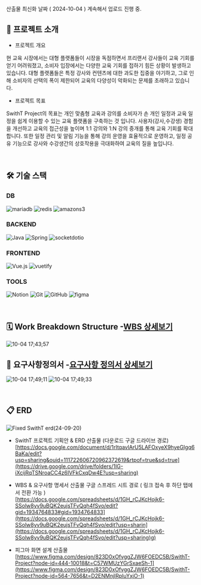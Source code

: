 산출물 최신화 날짜 ( 2024-10-04 ) 계속해서 업로드 진행 중.



## 📢 프로젝트 소개
  
<div align="left">

  -	프로젝트 개요


현 교육 시장에서는 대형 플랫폼들이 시장을 독점하면서 프리랜서 강사들이 교육 기회를 얻기 어려워졌고, 소비자 입장에서는 다양한 교육 기회를 접하기 힘든 상황이 발생하고 있습니다. 대형 플랫폼들은 특정 강사와 컨텐츠에 대한 과도한 집중을 야기하고, 그로 인해 소비자의 선택의 폭이 제한되어 교육의 다양성이 악화되는 문제를 초래하고 있습니다.

-	프로젝트 목표


SwithT Project의 목표는 개인 맞춤형 교육과 강의를 소비자가 손 개인 일정과 교육 일정을 쉽게 이용할 수 있는 교육 플랫폼을 구축하는 것 입니다. 사용자(강사,수강생) 경험을 개선하고 교육의 접근성을 높이며 1:1 강의와 1:N 강의 중개를 통해 교육 기회를 확대 합니다. 또한 일정 관리 및 알림 기능을 통해 강의 운영을 효율적으로 운영하고, 일정 공유 기능으로 강사와 수강생간의 상호작용을 극대화하여 교육의 질을 높입니다.


  <br/>


## 🛠 기술 스택

###  DB
![mariadb](https://img.shields.io/badge/mariadb-003545?style=for-the-badge&logo=mariadb&logoColor=white)
![redis](https://img.shields.io/badge/redis-FF4438?style=for-the-badge)
![amazons3](https://img.shields.io/badge/amazons3-569A31?style=for-the-badge&logo=amazons3&logoColor=white)

### BACKEND
![Java](https://img.shields.io/badge/java-007396?style=for-the-badge&logo=java&logoColor=white)
![Spring](https://img.shields.io/badge/spring-6DB33F?style=for-the-badge&logo=spring&logoColor=white)
![socketdotio](https://img.shields.io/badge/socketdotio-010101?style=for-the-badge&logo=socketddotio&logoColor=white)

### FRONTEND
![Vue.js](https://img.shields.io/badge/vue.js-4FC08D?style=for-the-badge&logo=vue.js&logoColor=white)
![vuetify](https://img.shields.io/badge/vuetify-1867C0?style=for-the-badge&logo=vuetify&logoColor=white)

### TOOLS
![Notion](https://img.shields.io/badge/notion-181717?style=for-the-badge&logo=notion&logoColor=white)
![Git](https://img.shields.io/badge/git-F05032?style=for-the-badge&logo=git&logoColor=white)
![GitHub](https://img.shields.io/badge/Github-181717?style=for-the-badge&logo=Github&logoColor=white)
![figma](https://img.shields.io/badge/figma-F24E1E?style=for-the-badge&logo=figma&logoColor=white)


<br/>

## 🗓️ Work Breakdown Structure -[WBS 상세보기](https://docs.google.com/spreadsheets/d/1GH_rCJKcHojk6-SSolw8yv9uBQK2eujsTFvQqh4fSvo/edit?gid=811390028#gid=811390028)
![10-04 17;43;57](https://github.com/user-attachments/assets/996d0475-6631-4f5b-8a92-a8c780ffb7c0)




## 📝 요구사항정의서 -[요구사항 정의서 상세보기](https://docs.google.com/spreadsheets/d/1GH_rCJKcHojk6-SSolw8yv9uBQK2eujsTFvQqh4fSvo/edit?gid=348186960#gid=348186960)
![10-04 17;49;11](https://github.com/user-attachments/assets/300bd034-9bdc-4528-8c11-190ab157cbf6)
![10-04 17;49;33](https://github.com/user-attachments/assets/650567d9-73fb-4285-8257-6224af0cf00b)

<br/>






## 📋 ERD
![Fixed SwithT erd(24-09-20)](https://github.com/user-attachments/assets/2bdb36fa-7ef1-4860-8a0b-bc9ad29ce864)
<br/>



- SwithT 프로젝트 기획안 & ERD 산출물 (다운로드 구글 드라이브 경로)
[https://docs.google.com/document/d/1rItqavlArU5LAFOxyeX9hyeGIgq6BaKa/edit?usp=sharing&ouid=111722606720962372619&rtpof=true&sd=true](https://drive.google.com/drive/folders/1IG-iXcijRqTSNroaCC4z6IVFkCxqDw4E?usp=sharing)


- WBS & 요구사항 명세서 산출물 구글 스프레드 시트 경로 ( 링크 접속 후 하단 탭에서 전환 가능 )
[https://docs.google.com/spreadsheets/d/1GH_rCJKcHojk6-SSolw8yv9uBQK2eujsTFvQqh4fSvo/edit?gid=1934764833#gid=1934764833](https://docs.google.com/spreadsheets/d/1GH_rCJKcHojk6-SSolw8yv9uBQK2eujsTFvQqh4fSvo/edit?usp=sharin](https://docs.google.com/spreadsheets/d/1GH_rCJKcHojk6-SSolw8yv9uBQK2eujsTFvQqh4fSvo/edit?usp=sharing)g)


- 피그마 화면 설계 산출물
[https://www.figma.com/design/823D0xOfvggZJW6FOEDC5B/SwithT-Project?node-id=444-10018&t=C57WMUzYGrSxaeSh-1](https://www.figma.com/design/823D0xOfvggZJW6FOEDC5B/SwithT-Project?node-id=564-7656&t=D2ENMnjlRpluYxjO-1)
